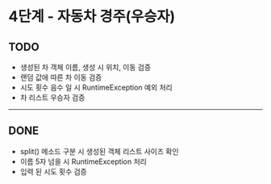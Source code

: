 # 4단계 - 자동차 경주(우승자)

## TODO

- 생성된 차 객체 이름, 생성 시 위치, 이동 검증
- 랜덤 값에 따른 차 이동 검증
- 시도 횟수 음수 일 시 RuntimeException 예외 처리
- 차 리스트 우승자 검증

---

## DONE
- split() 메소드 구분 시 생성된 객체 리스트 사이즈 확인
- 이름 5자 넘을 시 RuntimeException 처리
- 입력 된 시도 횟수 검증
